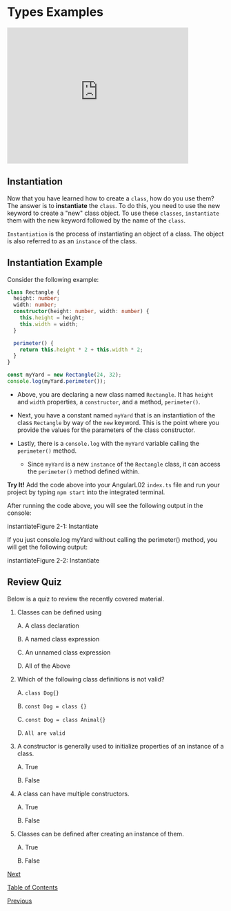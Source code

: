 # Types Examples

<iframe width="420" height="315" src="https://player.vimeo.com/external/305134123.hd.mp4?s=ecea59f6c446e2a7eb4d89ebdb98b51744fec595&profile_id=175" frameborder="0" allowfullscreen></iframe>

## Instantiation

Now that you have learned how to create a `class`, how do you use them? The answer is to **instantiate** the `class`. To do this, you need to use the new keyword to create a "new" class object. To use these `classes`, `instantiate` them with the new keyword followed by the name of the `class`.

`Instantiation` is the process of instantiating an object of a class. The object is also referred to as an `instance` of the class.

## Instantiation Example

Consider the following example:

```ts
class Rectangle {
  height: number;
  width: number;
  constructor(height: number, width: number) {
    this.height = height;
    this.width = width;
  }

  perimeter() {
    return this.height * 2 + this.width * 2;
  }
}

const myYard = new Rectangle(24, 32);
console.log(myYard.perimeter());
```

- Above, you are declaring a new class named `Rectangle`. It has `height` and `width` properties, a `constructor`, and a method, `perimeter()`.

- Next, you have a constant named `myYard` that is an instantiation of the class `Rectangle` by way of the `new` keyword. This is the point where you provide the values for the parameters of the class constructor.

- Lastly, there is a `console.log` with the `myYard` variable calling the `perimeter()` method.

  - Since `myYard` is a new `instance` of the `Rectangle` class, it can access the `perimeter()` method defined within.

**Try It!**
Add the code above into your AngularL02 `index.ts` file and run your project by typing `npm start` into the integrated terminal.

After running the code above, you will see the following output in the console:

instantiateFigure 2-1: Instantiate

If you just console.log myYard without calling the perimeter() method, you will get the following output:

instantiateFigure 2-2: Instantiate

## Review Quiz

Below is a quiz to review the recently covered material.

1.  Classes can be defined using

    A. A class declaration

    B. A named class expression

    C. An unnamed class expression

    D. All of the Above

2.  Which of the following class definitions is not valid?

    A. `class Dog{}`

    B. `const Dog = class {}`

    C. `const Dog = class Animal{}`

    D. `All are valid`

3.  A constructor is generally used to initialize properties of an instance of a class.

    A. True

    B. False

4.  A class can have multiple constructors.

    A. True

    B. False

5.  Classes can be defined after creating an instance of them.

    A. True

    B. False

[Next](./7.md)

[Table of Contents](./README.md)

[Previous](./6.md)
